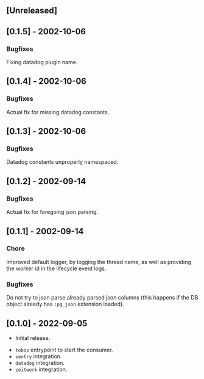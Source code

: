## [Unreleased]

## [0.1.5] - 2002-10-06

### Bugfixes

Fixing datadog plugin name.

## [0.1.4] - 2002-10-06

### Bugfixes

Actual fix for missing datadog constants.

## [0.1.3] - 2002-10-06

### Bugfixes

Datadog constants unproperly namespaced.

## [0.1.2] - 2002-09-14

### Bugfixes

Actual fix for foregoing json parsing.

## [0.1.1] - 2002-09-14

### Chore

Improved default logger, by logging the thread name, as well as providing the worker id in the lifecycle event logs.

### Bugfixes

Do not try to json parse already parsed json columns (this happens if the DB object already has `:pg_json` extension loaded).

## [0.1.0] - 2022-09-05

- Initial release.

* `tobox` entrypoint to start the consumer.
* `sentry` integration.
* `datadog` integration.
* `zeitwerk` integration.
